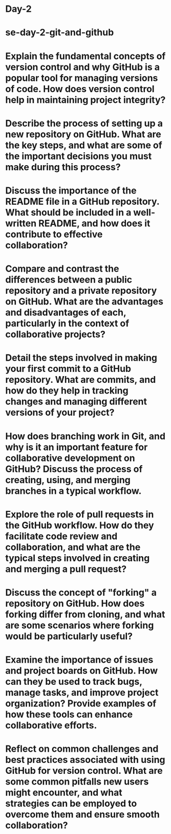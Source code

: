 # Day-2
# se-day-2-git-and-github
# Explain the fundamental concepts of version control and why GitHub is a popular tool for managing versions of code. How does version control help in maintaining project integrity?
# Describe the process of setting up a new repository on GitHub. What are the key steps, and what are some of the important decisions you must make during this process?
# Discuss the importance of the README file in a GitHub repository. What should be included in a well-written README, and how does it contribute to effective collaboration?
# Compare and contrast the differences between a public repository and a private repository on GitHub. What are the advantages and disadvantages of each, particularly in the context of collaborative projects?
# Detail the steps involved in making your first commit to a GitHub repository. What are commits, and how do they help in tracking changes and managing different versions of your project?
# How does branching work in Git, and why is it an important feature for collaborative development on GitHub? Discuss the process of creating, using, and merging branches in a typical workflow.
# Explore the role of pull requests in the GitHub workflow. How do they facilitate code review and collaboration, and what are the typical steps involved in creating and merging a pull request?
# Discuss the concept of "forking" a repository on GitHub. How does forking differ from cloning, and what are some scenarios where forking would be particularly useful?
# Examine the importance of issues and project boards on GitHub. How can they be used to track bugs, manage tasks, and improve project organization? Provide examples of how these tools can enhance collaborative efforts.
# Reflect on common challenges and best practices associated with using GitHub for version control. What are some common pitfalls new users might encounter, and what strategies can be employed to overcome them and ensure smooth collaboration?
